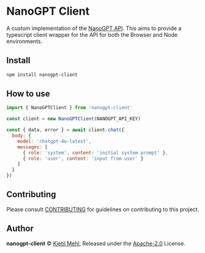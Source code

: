 # NanoGPT Client

A custom implementation of the [NanoGPT API](https://nano-gpt.com/api). This aims to provide a typescript client wrapper for the API for both the Browser and Node environments.

## Install

```bash
npm install nanogpt-client
```

## How to use

```javascript
import { NanoGPTClient } from 'nanogpt-client'

const client = new NanoGPTClient(NANOGPT_API_KEY)

const { data, error } = await client.chat({
  body: {
    model: 'chatgpt-4o-latest',
    messages: [
      { role: 'system', content: 'initial system prompt' },
      { role: 'user', content: 'input from user' }
    ]
  }
})
```

## Contributing

Please consult [CONTRIBUTING](./.github/CONTRIBUTING.md) for guidelines on contributing to this project.

## Author

**nanogpt-client** © [Kjetil Mehl](https://github.com/aspic), Released under the [Apache-2.0](./LICENSE) License.

